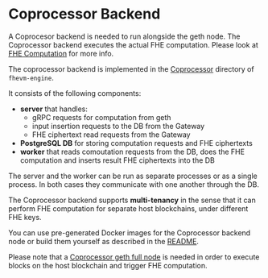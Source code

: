 # Coprocessor Backend

A Coprocesor backend is needed to run alongside the geth node. The Coprocessor backend executes the actual FHE computation. Please look at [FHE Computation](../../../fundamentals/fhevm/coprocessor/fhe_computation.md) for more info.

The coprocessor backend is implemented in the [Coprocessor](../../../../fhevm-engine/coprocessor/README.md) directory of `fhevm-engine`.

It consists of the following components:
 * **server** that handles:
    * gRPC requests for computation from geth
    * input insertion requests to the DB from the Gateway
    * FHE ciphertext read requests from the Gateway
 * **PostgreSQL DB** for storing computation requests and FHE ciphertexts
 * **worker** that reads comoutation requests from the DB, does the FHE computation and inserts result FHE ciphertexts into the DB

The server and the worker can be run as separate processes or as a single process. In both cases they communicate with one another through the DB.

The Coprocessor backend supports **multi-tenancy** in the sense that it can perform FHE computation for separate host blockchains, under different FHE keys.

You can use pre-generated Docker images for the Coprocessor backend node or build them yourself as described in the [README](../../../../fhevm-engine/coprocessor/README.md).

Please note that a [Coprocessor geth full node](geth.md) is needed in order to execute blocks on the host blockchain and trigger FHE computation.
